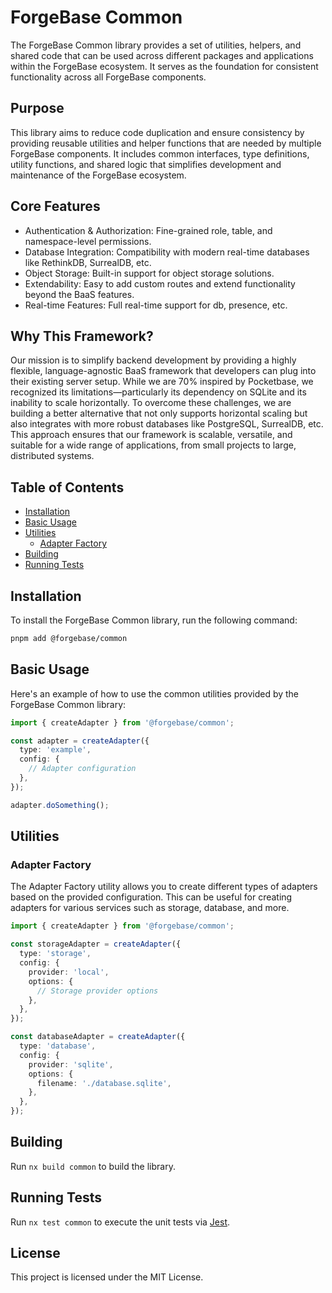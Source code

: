 # ForgeBase Common

The ForgeBase Common library provides a set of utilities, helpers, and shared code that can be used across different packages and applications within the ForgeBase ecosystem. It serves as the foundation for consistent functionality across all ForgeBase components.

## Purpose

This library aims to reduce code duplication and ensure consistency by providing reusable utilities and helper functions that are needed by multiple ForgeBase components. It includes common interfaces, type definitions, utility functions, and shared logic that simplifies development and maintenance of the ForgeBase ecosystem.

## Core Features

- Authentication & Authorization: Fine-grained role, table, and namespace-level permissions.
- Database Integration: Compatibility with modern real-time databases like RethinkDB, SurrealDB, etc.
- Object Storage: Built-in support for object storage solutions.
- Extendability: Easy to add custom routes and extend functionality beyond the BaaS features.
- Real-time Features: Full real-time support for db, presence, etc.

## Why This Framework?

Our mission is to simplify backend development by providing a highly flexible, language-agnostic BaaS framework that developers can plug into their existing server setup. While we are 70% inspired by Pocketbase, we recognized its limitations—particularly its dependency on SQLite and its inability to scale horizontally. To overcome these challenges, we are building a better alternative that not only supports horizontal scaling but also integrates with more robust databases like PostgreSQL, SurrealDB, etc. This approach ensures that our framework is scalable, versatile, and suitable for a wide range of applications, from small projects to large, distributed systems.

## Table of Contents

- [Installation](#installation)
- [Basic Usage](#basic-usage)
- [Utilities](#utilities)
  - [Adapter Factory](#adapter-factory)
- [Building](#building)
- [Running Tests](#running-tests)

## Installation

To install the ForgeBase Common library, run the following command:

```bash
pnpm add @forgebase/common
```

## Basic Usage

Here's an example of how to use the common utilities provided by the ForgeBase Common library:

```typescript
import { createAdapter } from '@forgebase/common';

const adapter = createAdapter({
  type: 'example',
  config: {
    // Adapter configuration
  },
});

adapter.doSomething();
```

## Utilities

### Adapter Factory

The Adapter Factory utility allows you to create different types of adapters based on the provided configuration. This can be useful for creating adapters for various services such as storage, database, and more.

```typescript
import { createAdapter } from '@forgebase/common';

const storageAdapter = createAdapter({
  type: 'storage',
  config: {
    provider: 'local',
    options: {
      // Storage provider options
    },
  },
});

const databaseAdapter = createAdapter({
  type: 'database',
  config: {
    provider: 'sqlite',
    options: {
      filename: './database.sqlite',
    },
  },
});
```

## Building

Run `nx build common` to build the library.

## Running Tests

Run `nx test common` to execute the unit tests via [Jest](https://jestjs.io).

## License

This project is licensed under the MIT License.
